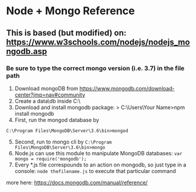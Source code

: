 # Node + Mongo Reference

## This is based (but modified) on: https://www.w3schools.com/nodejs/nodejs_mongodb.asp
### Be sure to type the correct mongo version (i.e. 3.7) in the file path

1. Download mongoDB from https://www.mongodb.com/download-center?jmp=nav#community
2. Create a data\db inside C:\ 
3. Download and install mongodb package: > C:\Users\Your Name>npm install mongodb
4. First, run the mongod database by 
```
C:\Program Files\MongoDB\Server\3.6\bin>mongod 
```
5. Second, run to mongo cli by `C:\Program Files\MongoDB\Server\3.6\bin>mongo `
6. Node.js can use this module to manipulate MongoDB databases: `var mongo = require('mongodb');`
7. Every *.js file correspounds to an action on mongodb, so just type in a console: `node thefilename.js` to execute that particular command

more here: https://docs.mongodb.com/manual/reference/